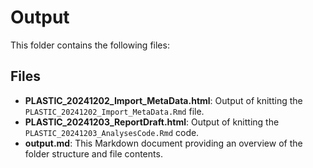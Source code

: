 # Output

This folder contains the following files:

## Files

- **PLASTIC_20241202_Import_MetaData.html**: Output of knitting the `PLASTIC_20241202_Import_MetaData.Rmd` file.
- **PLASTIC_20241203_ReportDraft.html**: Output of knitting the `PLASTIC_20241203_AnalysesCode.Rmd` code.
- **output.md**: This Markdown document providing an overview of the folder structure and file contents.
